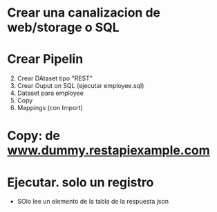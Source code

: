 # Crear una canalizacion de web/storage o SQL

# Crear Pipelin
2. Crear DAtaset tipo "REST"
3. Crear Ouput on SQL (ejecutar employee.sql)
4. Dataset para employee
5. Copy
6. Mappings (con Import)
# Copy: de www.dummy.restapiexample.com

# Ejecutar. solo un registro
- SOlo lee un elemento de la tabla de la respuesta json